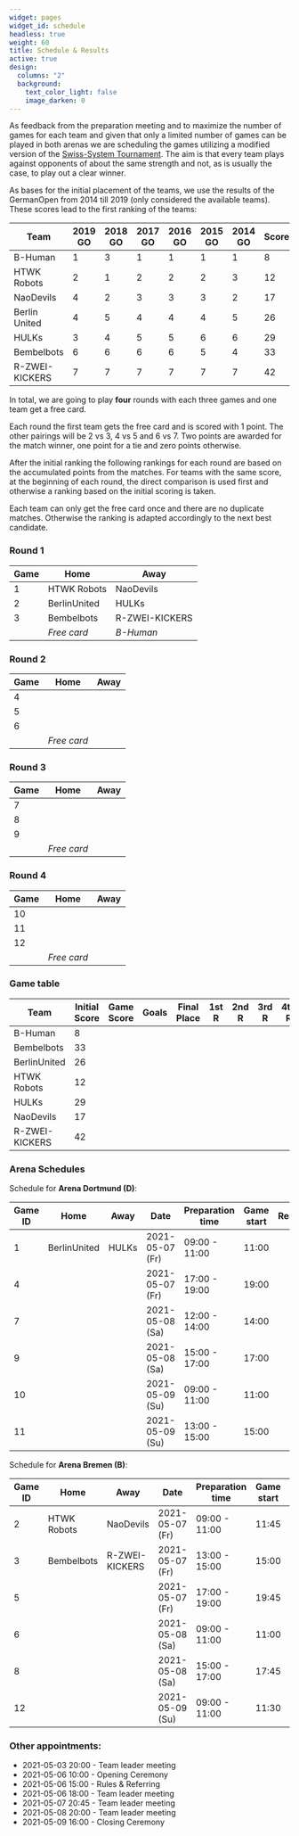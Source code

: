 ```yaml
---
widget: pages
widget_id: schedule
headless: true
weight: 60
title: Schedule & Results
active: true
design:
  columns: "2"
  background:
    text_color_light: false
    image_darken: 0
---
```

As feedback from the preparation meeting and to maximize the number of games for each team and given that only a limited number of games can be played in both arenas we are scheduling the games utilizing a modified version of the [Swiss-System Tournament](https://en.wikipedia.org/wiki/Swiss-system_tournament). The aim is that every team plays against opponents of about the same strength and not, as is usually the case, to play out a clear winner.

As bases for the initial placement of the teams, we use the results of the GermanOpen from 2014 till 2019 (only considered the available teams). These scores lead to the first ranking of the teams:

| Team           | 2019 GO | 2018 GO | 2017 GO | 2016 GO | 2015 GO | 2014 GO | Score |
| -------------- | ------- | ------- | ------- | ------- | ------- | ------- | ----- |
| B-Human        | 1       | 3       | 1       | 1       | 1       | 1       | 8     |
| HTWK Robots    | 2       | 1       | 2       | 2       | 2       | 3       | 12    |
| NaoDevils      | 4       | 2       | 3       | 3       | 3       | 2       | 17    |
| Berlin United  | 4       | 5       | 4       | 4       | 4       | 5       | 26    |
| HULKs          | 3       | 4       | 5       | 5       | 6       | 6       | 29    |
| Bembelbots     | 6       | 6       | 6       | 6       | 5       | 4       | 33    |
| R-ZWEI-KICKERS | 7       | 7       | 7       | 7       | 7       | 7       | 42    |

In total, we are going to play **four** rounds with each three games and one team get a free card.

Each round the first team gets the free card and is scored with 1 point. The other pairings will be 2 vs 3, 4 vs 5 and 6 vs 7. Two points are awarded for the match winner, one point for a tie and zero points otherwise. 

After the initial ranking the following rankings for each round are based on the accumulated points from the matches. For teams with the same score, at the beginning of each round, the direct comparison is used first and otherwise a ranking based on the initial scoring is taken. 

Each team can only get the free card once and there are no duplicate matches. Otherwise the ranking is adapted accordingly to the next best candidate.

### Round 1

| Game | Home         | Away           |
| ---- | ------------ | -------------- |
| 1    | HTWK Robots  | NaoDevils      |
| 2    | BerlinUnited | HULKs          |
| 3    | Bembelbots   | R-ZWEI-KICKERS |
|      | *Free card*  | *B-Human*      |

### Round 2

| Game | Home        | Away |
| ---- | ----------- | ---- |
| 4    |             |      |
| 5    |             |      |
| 6    |             |      |
|      | *Free card* |      |

### Round 3

| Game | Home        | Away |
| ---- | ----------- | ---- |
| 7    |             |      |
| 8    |             |      |
| 9    |             |      |
|      | *Free card* |      |

### Round 4

| Game | Home        | Away |
| ---- | ----------- | ---- |
| 10   |             |      |
| 11   |             |      |
| 12   |             |      |
|      | *Free card* |      |

### Game table

| Team           | Initial Score | Game Score | Goals | Final Place | 1st R | 2nd R | 3rd R | 4th R |
| -------------- | ------------- | ---------- | ----- | ----------- | ----- | ----- | ----- | ----- |
| B-Human        | 8             |            |       |             |       |       |       |       |
| Bembelbots     | 33            |            |       |             |       |       |       |       |
| BerlinUnited   | 26            |            |       |             |       |       |       |       |
| HTWK Robots    | 12            |            |       |             |       |       |       |       |
| HULKs          | 29            |            |       |             |       |       |       |       |
| NaoDevils      | 17            |            |       |             |       |       |       |       |
| R-ZWEI-KICKERS | 42            |            |       |             |       |       |       |       |

### Arena Schedules

Schedule for **Arena Dortmund (D)**:

| Game ID | Home         | Away  | Date            | Preparation time | Game start | Result |
| ------- | ------------ | ----- | --------------- | ---------------- | ---------- | ------ |
| 1       | BerlinUnited | HULKs | 2021-05-07 (Fr) | 09:00 - 11:00    | 11:00      |        |
| 4       |              |       | 2021-05-07 (Fr) | 17:00 - 19:00    | 19:00      |        |
| 7       |              |       | 2021-05-08 (Sa) | 12:00 - 14:00    | 14:00      |        |
| 9       |              |       | 2021-05-08 (Sa) | 15:00 - 17:00    | 17:00      |        |
| 10      |              |       | 2021-05-09 (Su) | 09:00 - 11:00    | 11:00      |        |
| 11      |              |       | 2021-05-09 (Su) | 13:00 - 15:00    | 15:00      |        |

Schedule for **Arena Bremen (B)**:

| Game ID | Home        | Away           | Date            | Preparation time | Game start | Result |
| ------- | ----------- | -------------- | --------------- | ---------------- | ---------- | ------ |
| 2       | HTWK Robots | NaoDevils      | 2021-05-07 (Fr) | 09:00 - 11:00    | 11:45      |        |
| 3       | Bembelbots  | R-ZWEI-KICKERS | 2021-05-07 (Fr) | 13:00 - 15:00    | 15:00      |        |
| 5       |             |                | 2021-05-07 (Fr) | 17:00 - 19:00    | 19:45      |        |
| 6       |             |                | 2021-05-08 (Sa) | 09:00 - 11:00    | 11:00      |        |
| 8       |             |                | 2021-05-08 (Sa) | 15:00 - 17:00    | 17:45      |        |
| 12      |             |                | 2021-05-09 (Su) | 09:00 - 11:00    | 11:30      |        |

### Other appointments:

* 2021-05-03 20:00 - Team leader meeting
* 2021-05-06 10:00 - Opening Ceremony
* 2021-05-06 15:00 - Rules & Referring
* 2021-05-06 18:00 - Team leader meeting
* 2021-05-07 20:45 - Team leader meeting
* 2021-05-08 20:00 - Team leader meeting
* 2021-05-09 16:00 - Closing Ceremony